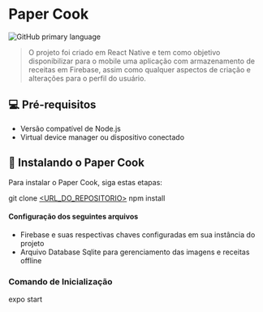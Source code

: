 # Paper Cook

![GitHub primary language](https://img.shields.io/badge/React_Native-20232A?style=for-the-badge&logo=react&logoColor=61DAFB)

> O projeto foi criado em React Native e tem como objetivo disponibilizar para o mobile uma aplicação com armazenamento de receitas em Firebase, assim como qualquer aspectos de criação e alterações para o perfil do usuário.

## 💻 Pré-requisitos

- Versão compatível de Node.js
- Virtual device manager ou dispositivo conectado

## 🚀 Instalando o Paper Cook

Para instalar o Paper Cook, siga estas etapas:

git clone [<URL_DO_REPOSITORIO>](https://github.com/lntra/Paper-Cook.git)
npm install

#### Configuração dos seguintes arquivos

- Firebase e suas respectivas chaves configuradas em sua instância do projeto
- Arquivo Database Sqlite para gerenciamento das imagens e receitas offline

### Comando de Inicialização 

expo start
